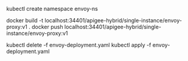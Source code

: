 
kubectl create namespace envoy-ns

docker build -t localhost:34401/apigee-hybrid/single-instance/envoy-proxy:v1 .
docker push localhost:34401/apigee-hybrid/single-instance/envoy-proxy:v1

kubectl delete -f envoy-deployment.yaml
kubectl apply -f envoy-deployment.yaml